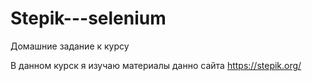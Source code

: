 # Stepik---selenium
Домашние задание к курсу

В данном курск я изучаю материалы данно сайта https://stepik.org/
